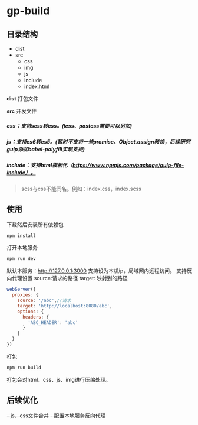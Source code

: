 # gp-build

## 目录结构
 - dist
 - src
   - css
   - img
   - js
   - include
   - index.html

**dist**
打包文件

**src**
开发文件
##### css：支持scss转css。(less、postcss需要可以另加)
##### js：支持es6转es5。(暂时不支持一些promise、Object.assign转换，后续研究gulp添加babel-polyfill实现支持)
##### include：支持html模板化（https://www.npmjs.com/package/gulp-file-include）。
> scss与css不能同名。例如：index.css，index.scss

## 使用
下载然后安装所有依赖包
```js
npm install
```
打开本地服务
```js
npm run dev
```
默认本服务：http://127.0.0.1:3000
支持设为本机ip，局域网内远程访问。
支持反向代理设置
source:请求的路径
target: 映射到的路径
```js
webServer({
  proxies: {
    source: '/abc',//请求
    target: 'http://localhost:8080/abc',
    options: {
      headers: {
        'ABC_HEADER': 'abc'
      }
    }
  }
})
```

打包
```js
npm run build
```
打包会对html、css、js、img进行压缩处理。

## 后续优化
~~- js、css文件合并~~
~~- 配置本地服务反向代理~~





